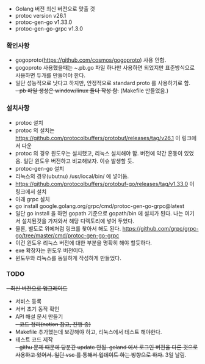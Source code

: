 ###
- Golang 버전 최신 버전으로 맞출 것  
- protoc version v26.1
- protoc-gen-go v1.33.0
- protoc-gen-go-grpc v1.3.0

### 확인사항
- gogoproto(https://github.com/cosmos/gogoproto) 사용 안함.  
- gogoproto 사용했을때는 ~.pb.go 파일 하나만 사용하면 되었지만 표준방식으로 사용하면 두개를 만들어야 한다.  
- 일단 성능적으로 낫다고 하지만, 안정적으로 standard proto 를 사용하기로 함.  
~~- pb 파일 생성은 window/linux 둘다 작성 함.~~ (Makefile 만들었음.)  

### 설치사항
- protoc 설치
- protoc 의 설치는 https://github.com/protocolbuffers/protobuf/releases/tag/v26.1 이 링크에서 다운
- protoc 의 경우 윈도우는 설치했고, 리눅스 설치해야 함. 버전에 약간 혼동이 있었음.  일단 윈도우 버전하고 비교해보자. 이슈 발생할 듯.
- protoc-gen-go 설치
- 리눅스의 경우(ubutnu) /usr/local/bin/ 에 넣어둠.
- https://github.com/protocolbuffers/protobuf-go/releases/tag/v1.33.0 이 링크에서 설치
- 아래 grpc 설치
- go install google.golang.org/grpc/cmd/protoc-gen-go-grpc@latest
- 일단 go install 을 하면 gopath 기준으로 gopath/bin 에 설치가 된다. 나는 여기서 설치된것을 가져와서 해당 디렉토리에 넣어 두었다.
- 물론, 별도로 위에처럼 링크를 찾아서 해도 된다. https://github.com/grpc/grpc-go/tree/master/cmd/protoc-gen-go-grpc
- 이건 윈도우 리눅스 버전에 대한 부분을 명확히 해야 할듯하다.  
- exe 확장자는 윈도우 버전이다.  
- 윈도우와 리눅스를 동일하게 작성하게 만들었다. 
### TODO
~~- 최신 버전으로 업그레이드~~
- 서비스 등록  
- 서버 초기 동작 확인  
- API 해설 문서 만들기  
~~- 코드 정리(notion 참고, 진행 중)~~    
- Makefile 추가했는데 보강해야 하고, 리눅스에서 테스트 해야한다.  
- 테스트 코드 제작  
~~- githu 문제 때문에 당분간  update 안됨.  goland 에서 로그인 버전을 다른 것으로 사용하고 있어서. 일단 vsc 를 통해서 업데이트 하는 방향으로 하자.~~ 3일 날림.    